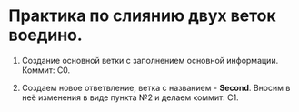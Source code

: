 # Практика по слиянию двух веток воедино.

1. Создание основной ветки с заполнением основной информации. Коммит: С0.

2. Создаем новое ответвление, ветка с названием - **Second**. Вносим в неё изменения в виде пункта №2 и делаем коммит: C1.